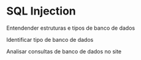 
# SQL Injection

Entendender estruturas e tipos de banco de dados

Identificar tipo de banco de dados

Analisar consultas de banco de dados no site

